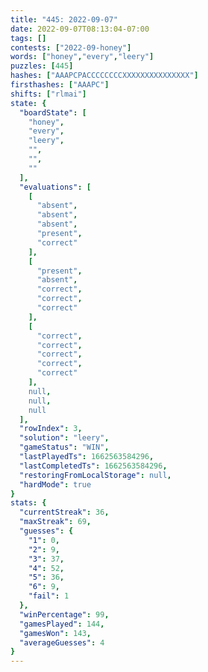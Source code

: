 ```yaml
---
title: "445: 2022-09-07"
date: 2022-09-07T08:13:04-07:00
tags: []
contests: ["2022-09-honey"]
words: ["honey","every","leery"]
puzzles: [445]
hashes: ["AAAPCPACCCCCCCCXXXXXXXXXXXXXXX"]
firsthashes: ["AAAPC"]
shifts: ["rlmai"]
state: {
  "boardState": [
    "honey",
    "every",
    "leery",
    "",
    "",
    ""
  ],
  "evaluations": [
    [
      "absent",
      "absent",
      "absent",
      "present",
      "correct"
    ],
    [
      "present",
      "absent",
      "correct",
      "correct",
      "correct"
    ],
    [
      "correct",
      "correct",
      "correct",
      "correct",
      "correct"
    ],
    null,
    null,
    null
  ],
  "rowIndex": 3,
  "solution": "leery",
  "gameStatus": "WIN",
  "lastPlayedTs": 1662563584296,
  "lastCompletedTs": 1662563584296,
  "restoringFromLocalStorage": null,
  "hardMode": true
}
stats: {
  "currentStreak": 36,
  "maxStreak": 69,
  "guesses": {
    "1": 0,
    "2": 9,
    "3": 37,
    "4": 52,
    "5": 36,
    "6": 9,
    "fail": 1
  },
  "winPercentage": 99,
  "gamesPlayed": 144,
  "gamesWon": 143,
  "averageGuesses": 4
}
---
```


<!-- more -->
